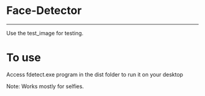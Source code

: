 # Face-Detector
___________________________________________

Use the test_image for testing.

# To use

Access fdetect.exe program in the dist folder to run it on your desktop

Note: Works mostly for selfies.
